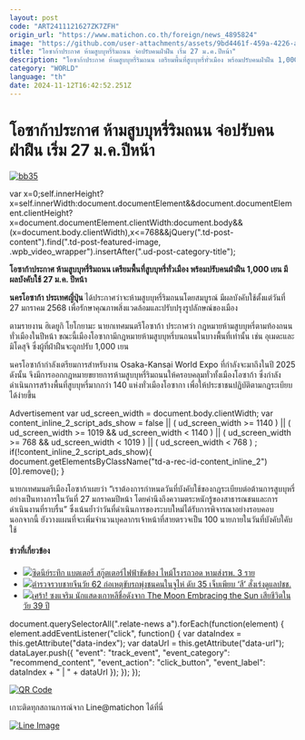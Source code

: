 ```yaml
---
layout: post
code: "ART2411121627ZK7ZFH"
origin_url: "https://www.matichon.co.th/foreign/news_4895824"
image: "https://github.com/user-attachments/assets/9bd4461f-459a-4226-a18a-fdb478d67c57"
title: "โอซาก้าประกาศ ห้ามสูบบุหรี่ริมถนน จ่อปรับคนฝ่าฝืน เริ่ม 27 ม.ค.ปีหน้า"
description: "โอซาก้าประกาศ ห้ามสูบบุหรี่ริมถนน เตรียมพื้นที่สูบบุหรี่ทั่วเมือง พร้อมปรับคนฝ่าฝืน 1,000 เยน มีผลบังคับใช้ 27 ม.ค. ปีหน้า"
category: "WORLD"
language: "th"
date: 2024-11-12T16:42:52.251Z
---
```


# โอซาก้าประกาศ ห้ามสูบบุหรี่ริมถนน จ่อปรับคนฝ่าฝืน เริ่ม 27 ม.ค.ปีหน้า

[![](https://www.matichon.co.th/wp-content/uploads/2024/11/bb35.jpg "bb35")](https://www.matichon.co.th/wp-content/uploads/2024/11/bb35.jpg)

var x=0;self.innerHeight?x=self.innerWidth:document.documentElement&&document.documentElement.clientHeight?x=document.documentElement.clientWidth:document.body&&(x=document.body.clientWidth),x<=768&&jQuery(".td-post-content").find(".td-post-featured-image, .wpb\_video\_wrapper").insertAfter(".ud-post-category-title");

**โอซาก้าประกาศ ห้ามสูบบุหรี่ริมถนน เตรียมพื้นที่สูบบุหรี่ทั่วเมือง พร้อมปรับคนฝ่าฝืน 1,000 เยน มีผลบังคับใช้ 27 ม.ค. ปีหน้า**

**นครโอซาก้า ประเทศญี่ปุ่น** ได้ประกาศว่าจะห้ามสูบบุหรี่ริมถนนโดยสมบูรณ์ มีผลบังคับใช้ตั้งแต่วันที่ 27 มกราคม 2568 เพื่อรักษาคุณภาพสิ่งแวดล้อมและปรับปรุงรูปลักษณ์ของเมือง

ตามรายงาน ฮิเดยูกิ โยโกยามะ นายกเทศมนตรีโอซาก้า ประกาศว่า กฎหมายห้ามสูบบุหรี่ตามท้องถนนทั่วเมืองในปีหน้า ขณะนี้เมืองโอซากามีกฎหมายห้ามสูบบุหรี่บนถนนในบางพื้นที่เท่านั้น เช่น อุเมดะและมิโดสุจิ ซึ่งผู้ที่ฝ่าฝืนจะถูกปรับ 1,000 เยน

นครโอซาก้ากำลังเตรียมการสำหรับงาน Osaka-Kansai World Expo ที่กำลังจะมาถึงในปี 2025 ดังนั้น จึงมีการออกกฎหมายขยายการห้ามสูบบุหรี่ริมถนนให้ครอบคลุมทั่วทั้งเมืองโอซาก้า ซึ่งกำลังดำเนินการสร้างพื้นที่สูบบุหรี่มากกว่า 140 แห่งทั่วเมืองโอซากา เพื่อให้ประชาชนปฏิบัติตามกฎระเบียบได้ง่ายขึ้น

Advertisement var ud\_screen\_width = document.body.clientWidth; var content\_inline\_2\_script\_ads\_show = false || ( ud\_screen\_width >= 1140 ) || ( ud\_screen\_width >= 1019 && ud\_screen\_width < 1140 ) || ( ud\_screen\_width >= 768 && ud\_screen\_width < 1019 ) || ( ud\_screen\_width < 768 ) ; if(!content\_inline\_2\_script\_ads\_show){ document.getElementsByClassName("td-a-rec-id-content\_inline\_2")\[0\].remove(); }

นายกเทศมนตรีเมืองโอซาก้าเผยว่า “เราต้องการกำหนดวันที่บังคับใช้ของกฎระเบียบต่อต้านการสูบบุหรี่อย่างเป็นทางการในวันที่ 27 มกราคมปีหน้า โดยคำนึงถึงความตระหนักรู้ของสาธารณชนและการดำเนินงานที่ราบรื่น” ซึ่งเน้นย้ำว่าวันที่ดำเนินการของระบบใหม่ได้รับการพิจารณาอย่างรอบคอบ นอกจากนี้ ยังวางแผนที่จะเพิ่มจำนวนบุคลากรเจ้าหน้าที่สายตรวจเป็น 100 นายภายในวันที่บังคับใคับใช้

#### ข่าวที่เกี่ยวข้อง

*   [![](https://www.matichon.co.th/wp-content/uploads/2024/11/bb28.jpg)ซิดนีย์ระทึก แบตเตอรี่ สกู๊ตเตอร์ไฟฟ้าขัดข้อง ไหม้โรงรถวอด หามส่งรพ. 3 ราย](https://www.matichon.co.th/social/news_4895785)
*   [![](https://www.matichon.co.th/wp-content/uploads/2024/11/qq.jpg)ตำรวจรวบชายจีนวัย 62 ก่อเหตุขับรถพุ่งชนคนในจูไห่ ดับ 35 เจ็บเพียบ ‘สี’ สั่งเร่งดูแลปชช.](https://www.matichon.co.th/news-monitor/news_4895456)
*   [![](https://www.matichon.co.th/wp-content/uploads/2024/11/2752752-2.jpg)เศร้า! ซงแจริม นักแสดงเกาหลีชื่อดังจาก The Moon Embracing the Sun เสียชีวิตในวัย 39 ปี](https://www.matichon.co.th/entertainment/news_4895245)

document.querySelectorAll(".relate-news a").forEach(function(element) { element.addEventListener("click", function() { var dataIndex = this.getAttribute("data-index"); var dataUrl = this.getAttribute("data-url"); dataLayer.push({ "event": "track\_event", "event\_category": "recommend\_content", "event\_action": "click\_button", "event\_label": dataIndex + " | " + dataUrl }); }); });

[![QR Code](https://www.matichon.co.th/wp-content/uploads/2023/07/wob1371z.jpg)](https://lin.ee/ht0nDxX)

เกาะติดทุกสถานการณ์จาก Line@matichon ได้ที่นี่

[![Line Image](https://www.matichon.co.th/wp-content/uploads/2023/07/th.png)](https://lin.ee/ht0nDxX)